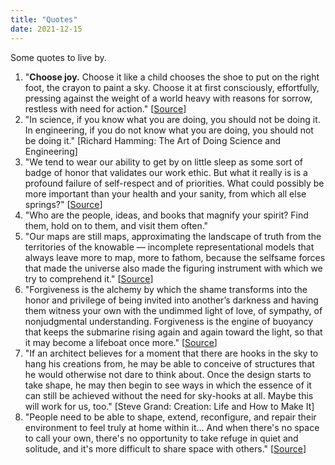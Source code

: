 ```yaml
---
title: "Quotes"
date: 2021-12-15
---
```


Some quotes to live by.

1. "**Choose joy.** Choose it like a child chooses the shoe to put on the right foot, the crayon to paint a sky. Choose it at first consciously, effortfully, pressing against the weight of a world heavy with reasons for sorrow, restless with need for action." [[Source](https://www.themarginalian.org/2020/10/21/14-years-of-brain-pickings)]
2. "In science, if you know what you are doing, you should not be doing it. In engineering, if you do not know what you are doing, you should not be doing it." [Richard Hamming: The Art of Doing Science and Engineering]
3. "We tend to wear our ability to get by on little sleep as some sort of badge of honor that validates our work ethic. But what it really is is a profound failure of self-respect and of priorities. What could possibly be more important than your health and your sanity, from which all else springs?" [[Source](https://www.themarginalian.org/2019/10/23/13-learnings-13-years)]
4. "Who are the people, ideas, and books that magnify your spirit? Find them, hold on to them, and visit them often."
5. "Our maps are still maps, approximating the landscape of truth from the territories of the knowable — incomplete representational models that always leave more to map, more to fathom, because the selfsame forces that made the universe also made the figuring instrument with which we try to comprehend it." [[Source](https://www.themarginalian.org/2019/10/23/13-learnings-13-years)]
6. "Forgiveness is the alchemy by which the shame transforms into the honor and privilege of being invited into another’s darkness and having them witness your own with the undimmed light of love, of sympathy, of nonjudgmental understanding. Forgiveness is the engine of buoyancy that keeps the submarine rising again and again toward the light, so that it may become a lifeboat once more." [[Source](https://www.themarginalian.org/2019/10/23/13-learnings-13-years)]
7. "If an architect believes for a moment that there are hooks in the sky to hang his creations from, he may be able to conceive of structures that he would otherwise not dare to think about. Once the design starts to take shape, he may then begin to see ways in which the essence of it can still be achieved without the need for sky-hooks at all. Maybe this will work for us, too." [Steve Grand: Creation: Life and How to Make It]
8. "People need to be able to shape, extend, reconfigure, and repair their environment to feel truly at home within it... And when there's no space to call your own, there's no opportunity to take refuge in quiet and solitude, and it's more difficult to share space with others." [[Source](https://kmcgillivray.github.io/a-web-pattern-language/a-domain-of-ones-own/)]